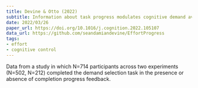 ```yaml
---
title: Devine & Otto (2022)
subtitle: Information about task progress modulates cognitive demand avoidance
date: 2022/03/26
paper_url: https://doi.org/10.1016/j.cognition.2022.105107
data_url: https://github.com/seandamiandevine/EffortProgress
tags:
- effort
- cognitive control
---
```


Data from a study in which N=714 participants across two experiments (N=502, N=212) completed the demand selection task in the presence or absence of completion progress feedback.
